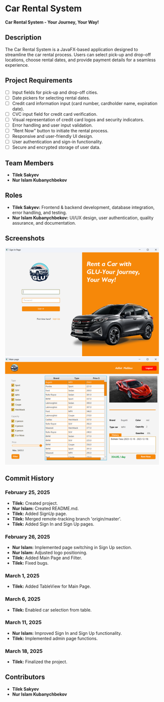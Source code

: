 # Car Rental System

**Car Rental System - Your Journey, Your Way!**

## Description
The Car Rental System is a JavaFX-based application designed to streamline the car rental process. Users can select pick-up and drop-off locations, choose rental dates, and provide payment details for a seamless experience.

## Project Requirements
- [ ] Input fields for pick-up and drop-off cities.
- [ ] Date pickers for selecting rental dates.
- [ ] Credit card information input (card number, cardholder name, expiration date).
- [ ] CVC input field for credit card verification.
- [ ] Visual representation of credit card logos and security indicators.
- [ ] Error handling and user input validation.
- [ ] "Rent Now" button to initiate the rental process.
- [ ] Responsive and user-friendly UI design.
- [ ] User authentication and sign-in functionality.
- [ ] Secure and encrypted storage of user data.

## Team Members
- **Tilek Sakyev**
- **Nur Islam Kubanychbekov**

## Roles
- **Tilek Sakyev:** Frontend & backend development, database integration, error handling, and testing.
- **Nur Islam Kubanychbekov:** UI/UX design, user authentication, quality assurance, and documentation.

## Screenshots
![Login Page](Screenshots/screenshot1.png)
![Main Page](Screenshots/screenshot2.png)

## Commit History

### February 25, 2025
- **Tilek:** Created project.
- **Nur Islam:** Created README.md.
- **Tilek:** Added SignUp page.
- **Tilek:** Merged remote-tracking branch 'origin/master'.
- **Tilek:** Added Sign In and Sign Up pages.

### February 26, 2025
- **Nur Islam:** Implemented page switching in Sign Up section.
- **Nur Islam:** Adjusted logo positioning.
- **Tilek:** Added Main Page and Filter.
- **Tilek:** Fixed bugs.

### March 1, 2025
- **Tilek:** Added TableView for Main Page.

### March 6, 2025
- **Tilek:** Enabled car selection from table.

### March 11, 2025
- **Nur Islam:** Improved Sign In and Sign Up functionality.
- **Tilek:** Implemented admin page functions.

### March 18, 2025
- **Tilek:** Finalized the project.

## Contributors
- **Tilek Sakyev**
- **Nur Islam Kubanychbekov**
